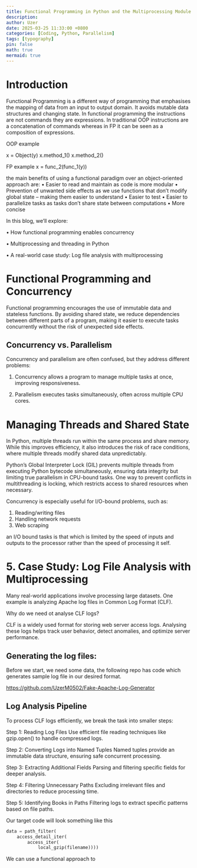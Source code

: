 ```yaml
---
title: Functional Programming in Python and the Multiprocessing Module
description: 
author: Uzer
date: 2025-03-25 11:33:00 +0800
categories: [Coding, Python, Parallelism]
tags: [typography]
pin: false 
math: true
mermaid: true
---
```

# Introduction
Functional Programming is a different way of programming that emphasises the mapping of data from an input to output domain. It avoids mutable data structures and changing state. In functional programming the instructions are not commands they are expressions. In traditional OOP instructions are a concatenation of commands whereas in FP it can be seen as a composition of expressions. 

OOP example 

x = Object(y)
x.method_1()
x.method_2()

FP example 
x = func_2(func_1(y))

the main benefits of using a functional paradigm over an object-oriented approach are:
•	Easier to read and maintain as code is more modular
•	Prevention of unwanted side effects as we use functions that don’t modify global state – making them easier to understand 
•	Easier to test
•	Easier to parallelize  tasks as tasks don’t share state between computations
•	More concise 

In this blog, we’ll explore:

•	How functional programming enables concurrency

•	Multiprocessing and threading in Python

•	A real-world case study: Log file analysis with multiprocessing

# Functional Programming and Concurrency

Functional programming encourages the use of immutable data and stateless functions. By avoiding shared state, we reduce dependencies between different parts of a program, making it easier to execute tasks concurrently without the risk of unexpected side effects.

## Concurrency vs. Parallelism

Concurrency and parallelism are often confused, but they address different problems:

1. Concurrency allows a program to manage multiple tasks at once, improving responsiveness.

2. Parallelism executes tasks simultaneously, often across multiple CPU cores.

# Managing Threads and Shared State 

In Python, multiple threads run within the same process and share memory. While this improves efficiency, it also introduces the risk of race conditions, where multiple threads modify shared data unpredictably.

Python’s Global Interpreter Lock (GIL) prevents multiple threads from executing Python bytecode simultaneously, ensuring data integrity but limiting true parallelism in CPU-bound tasks. One way to prevent conflicts in multithreading is locking, which restricts access to shared resources when necessary.

Concurrency is especially useful for I/O-bound problems, such as:

1. Reading/writing files
2. Handling network requests
3. Web scraping

an I/O bound tasks is that which is limited by the speed of inputs and outputs to the processor rather than the speed of processing it self. 

# 5. Case Study: Log File Analysis with Multiprocessing

Many real-world applications involve processing large datasets. One example is analyzing Apache log files in Common Log Format (CLF).

Why do we need ot analyse CLF logs?

CLF is a widely used format for storing web server access logs. Analysing these logs helps track user behavior, detect anomalies, and optimize server performance.

## Generating the log files:

Before we start, we need some data, the following repo has code which generates sample log file in our desired format.

https://github.com/UzerM0502/Fake-Apache-Log-Generator


## Log Analysis Pipeline

To process CLF logs efficiently, we break the task into smaller steps:

Step 1: Reading Log Files
Use efficient file reading techniques like gzip.open() to handle compressed logs.

Step 2: Converting Logs into Named Tuples
Named tuples provide an immutable data structure, ensuring safe concurrent processing.

Step 3: Extracting Additional Fields
Parsing and filtering specific fields for deeper analysis.

Step 4: Filtering Unnecessary Paths
Excluding irrelevant files and directories to reduce processing time.

Step 5: Identifying Books in Paths
Filtering logs to extract specific patterns based on file paths.

Our target code will look something like this 

```python
data = path_filter( 
    access_detail_iter( 
        access_iter( 
            local_gzip(filename))))

```

We can use a functional approach to 
